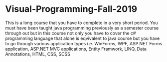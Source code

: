 # Visual-Programming-Fall-2019
This is a long course that you have to complete in a very short period. You must have been taught java programming previously as a 
semester course through out but in this course not only you have to cover the c# programming language that alone is eqvivalent to java 
course but you have to go through various application types i.e. WinForms, WPF, ASP.NET Forms application, ASP.NET MVC applications,
Entity Framwork, LINQ, Data Annotations, HTML, CSS, SCSS 

